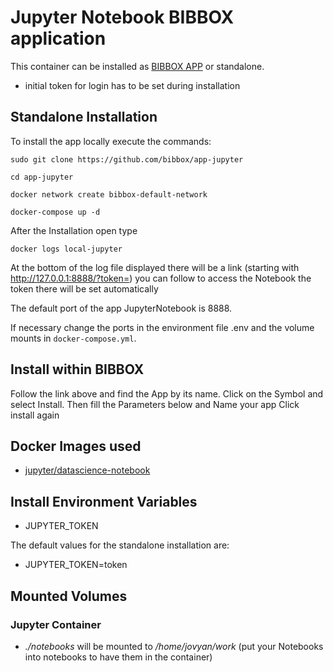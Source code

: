 
# Jupyter Notebook BIBBOX application

This container can be installed as [BIBBOX APP](https://bibbox.readthedocs.io/en/latest/ "BIBBOX App Store") or standalone. 

* initial token for login has to be set during installation 

## Standalone Installation 

To install the app locally execute the commands:

`sudo git clone https://github.com/bibbox/app-jupyter`

`cd app-jupyter`

`docker network create bibbox-default-network`

`docker-compose up -d`

After the Installation open type

`docker logs local-jupyter`

At the bottom of the log file displayed there will be a link (starting with http://127.0.0.1:8888/?token=) you can follow to access the Notebook the token there will be set automatically

The default port of the app JupyterNotebook is 8888.

If necessary change the ports in the environment file .env and the volume mounts in `docker-compose.yml`.

## Install within BIBBOX

Follow the link above and find the App by its name. Click on the Symbol and select Install. Then fill the Parameters below and Name your app Click install again

## Docker Images used
 * [jupyter/datascience-notebook](https://hub.docker.com/r/jupyter/datascience-notebook/) 
 
## Install Environment Variables
  *	JUPYTER_TOKEN

The default values for the standalone installation are:
  * JUPYTER_TOKEN=token

## Mounted Volumes

### Jupyter Container
* _./notebooks_ will be mounted to _/home/jovyan/work_ (put your Notebooks into notebooks to have them in the container)
